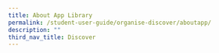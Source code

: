 ```yaml
---
title: About App Library
permalink: /student-user-guide/organise-discover/aboutapp/
description: ""
third_nav_title: Discover
---
```

